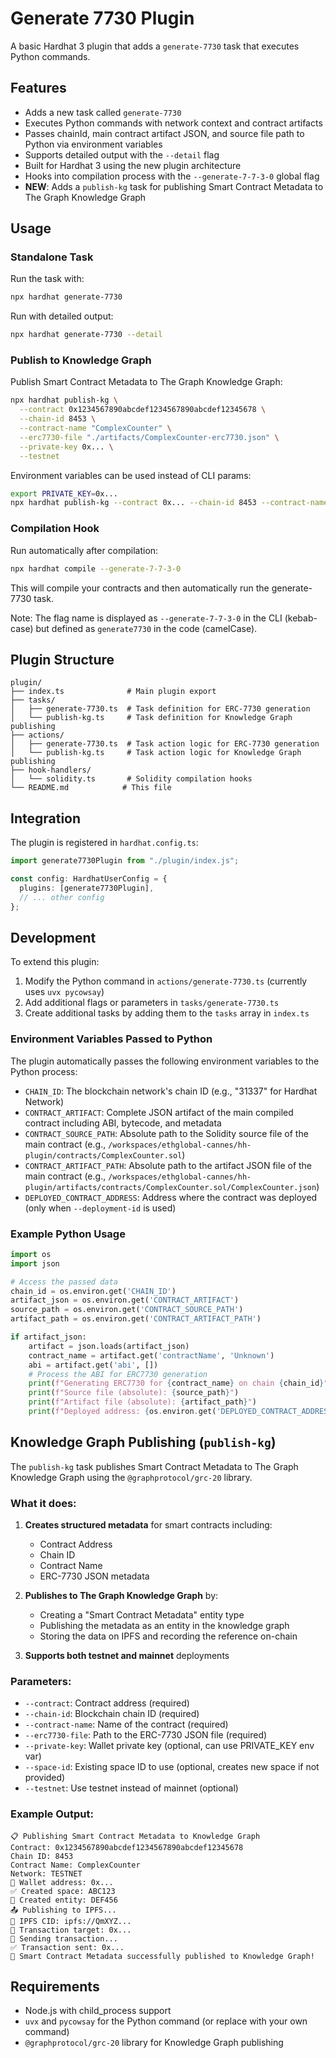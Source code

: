 # Generate 7730 Plugin

A basic Hardhat 3 plugin that adds a `generate-7730` task that executes Python commands.

## Features

- Adds a new task called `generate-7730`
- Executes Python commands with network context and contract artifacts
- Passes chainId, main contract artifact JSON, and source file path to Python via environment variables
- Supports detailed output with the `--detail` flag
- Built for Hardhat 3 using the new plugin architecture
- Hooks into compilation process with the `--generate-7-7-3-0` global flag
- **NEW**: Adds a `publish-kg` task for publishing Smart Contract Metadata to The Graph Knowledge Graph

## Usage

### Standalone Task

Run the task with:

```bash
npx hardhat generate-7730
```

Run with detailed output:

```bash
npx hardhat generate-7730 --detail
```

### Publish to Knowledge Graph

Publish Smart Contract Metadata to The Graph Knowledge Graph:

```bash
npx hardhat publish-kg \
  --contract 0x1234567890abcdef1234567890abcdef12345678 \
  --chain-id 8453 \
  --contract-name "ComplexCounter" \
  --erc7730-file "./artifacts/ComplexCounter-erc7730.json" \
  --private-key 0x... \
  --testnet
```

Environment variables can be used instead of CLI params:
```bash
export PRIVATE_KEY=0x...
npx hardhat publish-kg --contract 0x... --chain-id 8453 --contract-name "ComplexCounter" --erc7730-file "./artifacts/ComplexCounter-erc7730.json" --testnet
```

### Compilation Hook

Run automatically after compilation:

```bash
npx hardhat compile --generate-7-7-3-0
```

This will compile your contracts and then automatically run the generate-7730 task.

Note: The flag name is displayed as `--generate-7-7-3-0` in the CLI (kebab-case) but defined as `generate7730` in the code (camelCase).

## Plugin Structure

```
plugin/
├── index.ts              # Main plugin export
├── tasks/
│   ├── generate-7730.ts  # Task definition for ERC-7730 generation
│   └── publish-kg.ts     # Task definition for Knowledge Graph publishing
├── actions/
│   ├── generate-7730.ts  # Task action logic for ERC-7730 generation
│   └── publish-kg.ts     # Task action logic for Knowledge Graph publishing
├── hook-handlers/
│   └── solidity.ts       # Solidity compilation hooks
└── README.md            # This file
```

## Integration

The plugin is registered in `hardhat.config.ts`:

```typescript
import generate7730Plugin from "./plugin/index.js";

const config: HardhatUserConfig = {
  plugins: [generate7730Plugin],
  // ... other config
};
```

## Development

To extend this plugin:

1. Modify the Python command in `actions/generate-7730.ts` (currently uses `uvx pycowsay`)
2. Add additional flags or parameters in `tasks/generate-7730.ts`
3. Create additional tasks by adding them to the `tasks` array in `index.ts`

### Environment Variables Passed to Python

The plugin automatically passes the following environment variables to the Python process:

- `CHAIN_ID`: The blockchain network's chain ID (e.g., "31337" for Hardhat Network)
- `CONTRACT_ARTIFACT`: Complete JSON artifact of the main compiled contract including ABI, bytecode, and metadata
- `CONTRACT_SOURCE_PATH`: Absolute path to the Solidity source file of the main contract (e.g., `/workspaces/ethglobal-cannes/hh-plugin/contracts/ComplexCounter.sol`)
- `CONTRACT_ARTIFACT_PATH`: Absolute path to the artifact JSON file of the main contract (e.g., `/workspaces/ethglobal-cannes/hh-plugin/artifacts/contracts/ComplexCounter.sol/ComplexCounter.json`)
- `DEPLOYED_CONTRACT_ADDRESS`: Address where the contract was deployed (only when `--deployment-id` is used)

### Example Python Usage

```python
import os
import json

# Access the passed data
chain_id = os.environ.get('CHAIN_ID')
artifact_json = os.environ.get('CONTRACT_ARTIFACT')
source_path = os.environ.get('CONTRACT_SOURCE_PATH')
artifact_path = os.environ.get('CONTRACT_ARTIFACT_PATH')

if artifact_json:
    artifact = json.loads(artifact_json)
    contract_name = artifact.get('contractName', 'Unknown')
    abi = artifact.get('abi', [])
    # Process the ABI for ERC7730 generation
    print(f"Generating ERC7730 for {contract_name} on chain {chain_id}")
    print(f"Source file (absolute): {source_path}")
    print(f"Artifact file (absolute): {artifact_path}")
    print(f"Deployed address: {os.environ.get('DEPLOYED_CONTRACT_ADDRESS')}")
```

## Knowledge Graph Publishing (`publish-kg`)

The `publish-kg` task publishes Smart Contract Metadata to The Graph Knowledge Graph using the `@graphprotocol/grc-20` library.

### What it does:

1. **Creates structured metadata** for smart contracts including:
   - Contract Address
   - Chain ID
   - Contract Name  
   - ERC-7730 JSON metadata

2. **Publishes to The Graph Knowledge Graph** by:
   - Creating a "Smart Contract Metadata" entity type
   - Publishing the metadata as an entity in the knowledge graph
   - Storing the data on IPFS and recording the reference on-chain

3. **Supports both testnet and mainnet** deployments

### Parameters:

- `--contract`: Contract address (required)
- `--chain-id`: Blockchain chain ID (required)
- `--contract-name`: Name of the contract (required)
- `--erc7730-file`: Path to the ERC-7730 JSON file (required)
- `--private-key`: Wallet private key (optional, can use PRIVATE_KEY env var)
- `--space-id`: Existing space ID to use (optional, creates new space if not provided)
- `--testnet`: Use testnet instead of mainnet (optional)

### Example Output:

```
📋 Publishing Smart Contract Metadata to Knowledge Graph
Contract: 0x1234567890abcdef1234567890abcdef12345678
Chain ID: 8453
Contract Name: ComplexCounter
Network: TESTNET
📱 Wallet address: 0x...
✅ Created space: ABC123
🔗 Created entity: DEF456
📤 Publishing to IPFS...
📝 IPFS CID: ipfs://QmXYZ...
📨 Transaction target: 0x...
🚀 Sending transaction...
✅ Transaction sent: 0x...
🎉 Smart Contract Metadata successfully published to Knowledge Graph!
```

## Requirements

- Node.js with child_process support
- `uvx` and `pycowsay` for the Python command (or replace with your own command)
- `@graphprotocol/grc-20` library for Knowledge Graph publishing 